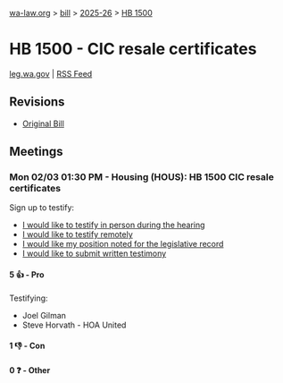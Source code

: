 [wa-law.org](/) > [bill](/bill/) > [2025-26](/bill/2025-26/) > [HB 1500](/bill/2025-26/hb/1500/)

# HB 1500 - CIC resale certificates
[leg.wa.gov](https://app.leg.wa.gov/billsummary?BillNumber=1500&Year=2025&Initiative=false) | [RSS Feed](./rss.xml)

## Revisions
* [Original Bill](1/)

## Meetings
### Mon 02/03 01:30 PM - Housing (HOUS): HB 1500 CIC resale certificates
Sign up to testify:
* [I would like to testify in person during the hearing](https://app.leg.wa.gov/csi/Testifier/Add?chamber=House&mId=32644&aId=162476&caId=25444&tId=1)
* [I would like to testify remotely](https://app.leg.wa.gov/csi/Testifier/Add?chamber=House&mId=32644&aId=162476&caId=25444&tId=2)
* [I would like my position noted for the legislative record](https://app.leg.wa.gov/csi/Testifier/Add?chamber=House&mId=32644&aId=162476&caId=25444&tId=3)
* [I would like to submit written testimony](https://app.leg.wa.gov/csi/Testifier/Add?chamber=House&mId=32644&aId=162476&caId=25444&tId=4)

#### 5 👍 - Pro
Testifying:
* Joel Gilman
* Steve Horvath - HOA United

#### 1 👎 - Con

#### 0 ❓ - Other
